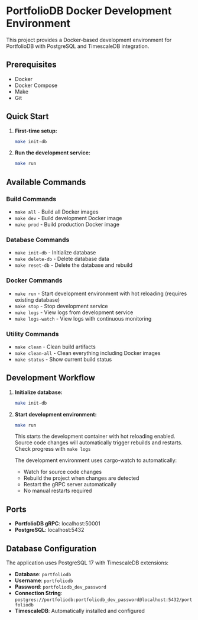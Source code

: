# PortfolioDB Docker Development Environment

This project provides a Docker-based development environment for PortfolioDB with PostgreSQL and TimescaleDB integration.

## Prerequisites

- Docker
- Docker Compose
- Make
- Git

## Quick Start

1. **First-time setup:**
   ```bash
   make init-db
   ```

2. **Run the development service:**
   ```bash
   make run
   ```

## Available Commands

### Build Commands
- `make all` - Build all Docker images
- `make dev` - Build development Docker image
- `make prod` - Build production Docker image

### Database Commands
- `make init-db` - Initialize database
- `make delete-db` - Delete database data
- `make reset-db` - Delete the database and rebuild

### Docker Commands
- `make run` - Start development environment with hot reloading (requires existing database)
- `make stop` - Stop development service
- `make logs` - View logs from development service
- `make logs-watch` - View logs with continuous monitoring

### Utility Commands
- `make clean` - Clean build artifacts
- `make clean-all` - Clean everything including Docker images
- `make status` - Show current build status

## Development Workflow

1. **Initialize database:**
   ```bash
   make init-db
   ```

2. **Start development environment:**
   ```bash
   make run
   ```
   This starts the development container with hot reloading enabled. Source code changes will automatically trigger rebuilds and restarts.  Check progress with `make logs`


   The development environment uses cargo-watch to automatically:
   - Watch for source code changes
   - Rebuild the project when changes are detected
   - Restart the gRPC server automatically
   - No manual restarts required


## Ports

- **PortfolioDB gRPC**: localhost:50001
- **PostgreSQL**: localhost:5432

## Database Configuration

The application uses PostgreSQL 17 with TimescaleDB extensions:

- **Database**: `portfoliodb`
- **Username**: `portfoliodb`
- **Password**: `portfoliodb_dev_password`
- **Connection String**: `postgres://portfoliodb:portfoliodb_dev_password@localhost:5432/portfoliodb`
- **TimescaleDB**: Automatically installed and configured
